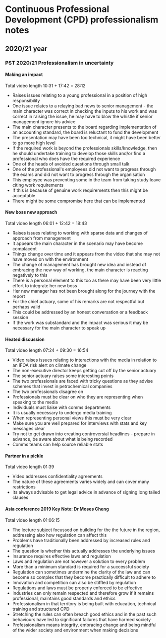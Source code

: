 # Continuous Professional Development (CPD) professionalism notes
## 2020/21 year
### PST 2020/21 Professionalism in uncertainty
#### Making an impact
Total video length 10:31 + 17:42 = 28:12
* Raises issues relating to a young professional in a position of high responsibility
* One issue relates to a relaying bad news to senior management - the main character was correct in checking the inputs to his work and was correct in raising the issue, he may have to blow the whistle if senior management ignore his advice
* The main character presents to the board regarding implementation of an accounting standard, the board is reluctant to fund the development
* The presentation may have been too technical, it might have been better to go more high level
* If the required work is beyond the professionals skills/knowledge, then he should undertake training to develop those skills and/or find a professional who does have the required experience
* One of the heads of avoided questions through small talk
* One of the professional's employees did not want to progress through the exams and did not want to progress through the organisation
* This employee was preventing some in the team from taking study leave citing work requirements
* If this is because of genuine work requirements then this might be acceptable
* There might be some compromise here that can be implemented
#### New boss new approach
Total video length 06:01 + 12:42 = 18:43
* Raises issues relating to working with sparse data and changes of approach from management
* It appears the main character in the scenario may have become complacent
* Things change over time and it appears from the video that she may not have moved on with the environment
* The change of management has brought new idea and instead of embracing the new way of working, the main character is reacting negatively to this
* There is a personal element to this too as there may have been very little effort to integrate her new boss
* Her new manager has not been brought along for the journey with the report
* For the chief actuary, some of his remarks are not respectful but perhaps valid
* This could be addressed by an honest conversation or a feedback session
* If the work was substandard and the impact was serious it may be necessary for the main character to speak up
#### Heated discussion
Total video length 07:24 + 09:30 = 16:54
* Video raises issues relating to interactions with the media in relation to an IFOA risk alert on climate change
* The non-executive director keeps getting cut off by the senior actuary
* The senior actuary raises some interesting points
* The two professionals are faced with tricky questions as they advise schemes that invest in petrochemical companies
* The two professionals disagree on
* Professionals must be clear on who they are representing when speaking to the media
* Individuals must liaise with comms departments
* It is usually necessary to undergo media training
* When representing personal views this must be very clear
* Make sure you are well prepared for interviews with stats and key messages clear
* Try not to get drawn into creating controversial headlines - prepare in advance, be aware about what is being recorded
* Comms teams can help source reliable stats
#### Partner in a pickle
Total video length 01:39
* Video addresses confidentiality agreements
* The nature of these agreements varies widely and can cover many restrictions
* Its always advisable to get legal advice in advance of signing long tailed clauses
#### Asia conference 2019 Key Note: Dr Moses Cheng
Total video length 01:06:15
* The lecture subject focussed on building for the the future in the region, addressing also how regulation can affect this
* Problems have traditionally been addressed by increased rules and regulation
* The question is whether this actually addresses the underlying issues
* Insurance requires effective laws and regulation
* Laws and regulation are not however a solution to every problem
* More than a minimum standard is required for a successful society
* Regulation can sometimes undermine the clarity of the law and can become so complex that they become practically difficult to adhere to
* Innovation and competition can also be stiffled by regulation
* Regulations and laws must be properly enforced to be effective
* Industries can only remain respected and therefore grow if it remains professional, maintains good standards and ethics
* Professionalism in that territory is being built with education, technical training and structured CPD
* Stretching the rules can often breach good ethics and in the past such behaviours have led to significant failures that have harmed society
* Professionalism means integrity, embracing change and being mindful of the wider society and environment when making decisions

